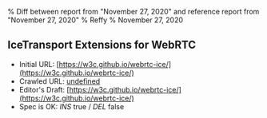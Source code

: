 % Diff between report from "November 27, 2020" and reference report from "November 27, 2020"
% Reffy
% November 27, 2020

## IceTransport Extensions for WebRTC

- Initial URL: [https://w3c.github.io/webrtc-ice/](https://w3c.github.io/webrtc-ice/)
- Crawled URL: [undefined](undefined)
- Editor's Draft: [https://w3c.github.io/webrtc-ice/](https://w3c.github.io/webrtc-ice/)
- Spec is OK: *INS* true / *DEL* false


